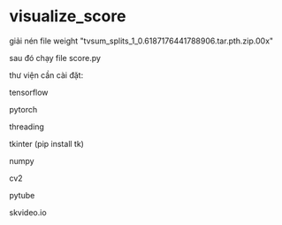 # visualize_score

giải nén file weight "tvsum_splits_1_0.6187176441788906.tar.pth.zip.00x"

sau đó chạy file score.py

thư viện cần cài đặt:

tensorflow

pytorch

threading

tkinter (pip install tk)

numpy

cv2

pytube

skvideo.io
